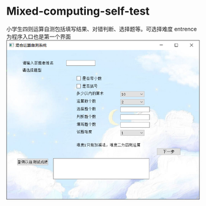 # Mixed-computing-self-test
小学生四则运算自测包括填写结果、对错判断、选择题等。可选择难度
  entrence 为程序入口也是第一个界面
![图片](image/1.png)

